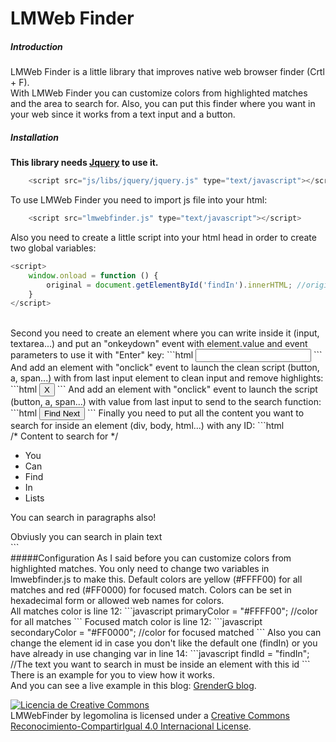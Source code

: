 # LMWeb Finder

##### Introduction
LMWeb Finder is a little library that improves native web browser finder (Crtl + F).<br />With LMWeb Finder you can customize colors from highlighted matches and the area to search for. Also, you can put this finder where you want in your web since it works from a text input and a button.

##### Installation
<b>This library needs <a href="https://jquery.com/" target="_blank">Jquery</a> to use it.</b><br />
```javascript
    <script src="js/libs/jquery/jquery.js" type="text/javascript"></script>
```
To use LMWeb Finder you need to import js file into your html:
```javascript
    <script src="lmwebfinder.js" type="text/javascript"></script> 
```
Also you need to create a little script into your html head in order to create two global variables:
```javascript
<script>
    window.onload = function () { 
        original = document.getElementById('findIn').innerHTML; //original text
    } 
</script>
```
<br />
Second you need to create an element where you can write inside it (input, textarea...) and put an "onkeydown" event with element.value and event parameters to use it with "Enter" key:
```html
<input type="text" id="finder" onkeydown="pressKey(this.value, event);">
```
And add an element with "onclick" event to launch the clean script (button, a, span...) with from last input element to clean input and remove highlights:
```html
<input type="button" value="X" onclick="clean(document.getElementById('finder'));"> 
```
And add an element with "onclick" event to launch the script (button, a, span...) with value from last input to send to the search function:
```html
<input type="button" value="Find Next" onclick="search(document.getElementById('finder').value);"> 
```
Finally you need to put all the content you want to search for inside an element (div, body, html...) with any ID:
```html
<div id="findIn"> 
	/* Content to search for */ 
 	<ul> 
	 	<li>You</li> 
		<li>Can</li> 
		<li>Find</li> 
		<li>In</li> 
		<li>Lists</li> 
	</ul>
    <p>You can search in paragraphs also!</p> 
    Obviusly you can search in plain text
    <style>You cant find inside style, script, meta, title and link tags</style>
 </div>
 ```
 <br />
#####Configuration
As I said before you can customize colors from highlighted matches. You only need to change two variables in lmwebfinder.js to make this. Default colors are yellow (#FFFF00) for all matches and red (#FF0000) for focused match. Colors can be set in hexadecimal form or allowed web names for colors.<br />
All matches color is line 12: 
```javascript
primaryColor = "#FFFF00"; //color for all matches
```
Focused match color is line 12:
```javascript
secondaryColor = "#FF0000"; //color for focused matched
```
Also you can change the element id in case you don't like the default one (findIn) or you have already in use changing var in line 14:
```javascript
findId = "findIn"; //The text you want to search in must be inside an element with this id
```
<br /> 
There is an example for you to view how it works.<br /> 
And you can see a live example in this blog: <a href="http://grenderg.github.io/blog/" target="_blank">GrenderG blog</a>.<br />

<a rel="license" href="http://creativecommons.org/licenses/by-sa/4.0/" target="_blank"><img alt="Licencia de Creative Commons" style="border-width:0" src="https://i.creativecommons.org/l/by-sa/4.0/88x31.png" /></a><br /><span xmlns:dct="http://purl.org/dc/terms/" property="dct:title">LMWebFinder</span> by <span xmlns:cc="http://creativecommons.org/ns#" property="cc:attributionName">legomolina</span> is licensed under a <a rel="license" href="http://creativecommons.org/licenses/by-sa/4.0/" target="_blank">Creative Commons Reconocimiento-CompartirIgual 4.0 Internacional License</a>.
